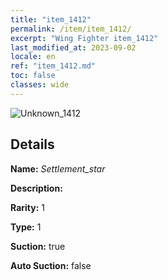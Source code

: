 ```yaml
---
title: "item_1412"
permalink: /item/item_1412/
excerpt: "Wing Fighter item_1412"
last_modified_at: 2023-09-02
locale: en
ref: "item_1412.md"
toc: false
classes: wide
---
```



 ![Unknown_1412](/images/item/Settlement_star_p.png)



## Details

 **Name:** *Settlement_star* 

 **Description:** 

 **Rarity:** 1 

 **Type:** 1 

 **Suction:** true 

 **Auto Suction:** false 



